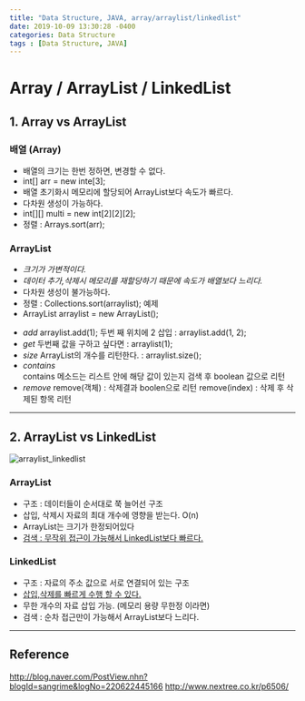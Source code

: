 ```yaml
---
title: "Data Structure, JAVA, array/arraylist/linkedlist"
date: 2019-10-09 13:30:28 -0400
categories: Data Structure
tags : [Data Structure, JAVA]
---
```

Array / ArrayList / LinkedList
=============
## 1. Array vs ArrayList
### 배열 (Array)
- 배열의 크기는 한번 정하면, 변경할 수 없다.
 - int[] arr = new inte[3];
- 배열 초기화시 메모리에 할당되어 ArrayList보다 속도가 빠르다.
- 다차원 생성이 가능하다.
 - int[][] multi = new int[2][2][2];
- 정렬 : Arrays.sort(arr);
### ArrayList
- *크기가 가변적이다.*
- *데이터 추가,삭제시 메모리를 재할당하기 때문에 속도가 배열보다 느리다.*
- 다차원 생성이 불가능하다.
- 정렬 : Collections.sort(arraylist);
 예제
- ArrayList<Integer> arraylist = new ArrayList<Integer>();
* *add*
 arraylist.add(1);
 두번 째 위치에 2 삽입 : arraylist.add(1, 2);
* *get*
 두번째 값을 구하고 싶다면 : arraylist(1);
* *size*
  ArrayList의 개수를 리턴한다. : arraylist.size();
* *contains*  
  contains 메소드는 리스트 안에 해당 값이 있는지 검색 후 boolean 값으로 리턴
* *remove*
  remove(객체) : 삭제결과 boolen으로 리턴
  remove(index) : 삭제 후 삭제된 항목 리턴
---
## 2. ArrayList vs LinkedList

![arraylist_linkedlist](https://user-images.githubusercontent.com/55946791/66452386-4467e200-ea9b-11e9-8c26-8e25ead10e62.JPG)

### ArrayList
- 구조 : 데이터들이 순서대로 쭉 늘어선 구조
- 삽입, 삭제시 자료의 최대 개수에 영향을 받는다. O(n)
- ArrayList는 크기가 한정되어있다
- <u>검색 : 무작위 접근이 가능해서 LinkedList보다 빠르다.</u>
### LinkedList
- 구조 : 자료의 주소 값으로 서로 연결되어 있는 구조
- <u>삽입,삭제를 빠르게 수행 할 수 있다.</u>
- 무한 개수의 자료 삽입 가능. (메모리 용량 무한정 이라면)
- 검색 : 순차 접근만이 가능해서 ArrayList보다 느리다.
---
## Reference
<http://blog.naver.com/PostView.nhn?blogId=sangrime&logNo=220622445166>
<http://www.nextree.co.kr/p6506/>
